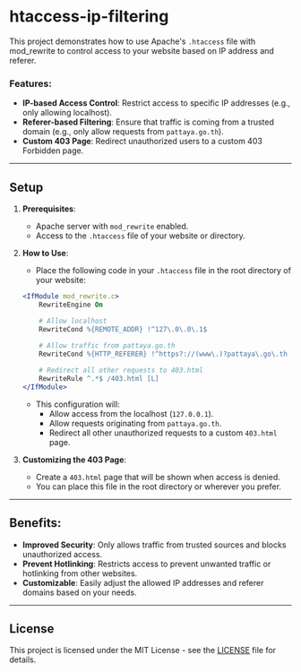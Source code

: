 # htaccess-ip-filtering

This project demonstrates how to use Apache's `.htaccess` file with mod_rewrite to control access to your website based on IP address and referer.

### Features:
- **IP-based Access Control**: Restrict access to specific IP addresses (e.g., only allowing localhost).
- **Referer-based Filtering**: Ensure that traffic is coming from a trusted domain (e.g., only allow requests from `pattaya.go.th`).
- **Custom 403 Page**: Redirect unauthorized users to a custom 403 Forbidden page.

---

## Setup

1. **Prerequisites**: 
    - Apache server with `mod_rewrite` enabled.
    - Access to the `.htaccess` file of your website or directory.

2. **How to Use**:
    - Place the following code in your `.htaccess` file in the root directory of your website:

    ```apache
    <IfModule mod_rewrite.c>
        RewriteEngine On

        # Allow localhost
        RewriteCond %{REMOTE_ADDR} !^127\.0\.0\.1$
        
        # Allow traffic from pattaya.go.th
        RewriteCond %{HTTP_REFERER} !^https?://(www\.)?pattaya\.go\.th [NC]

        # Redirect all other requests to 403.html
        RewriteRule ^.*$ /403.html [L]
    </IfModule>
    ```

    - This configuration will:
        - Allow access from the localhost (`127.0.0.1`).
        - Allow requests originating from `pattaya.go.th`.
        - Redirect all other unauthorized requests to a custom `403.html` page.

3. **Customizing the 403 Page**:
    - Create a `403.html` page that will be shown when access is denied.
    - You can place this file in the root directory or wherever you prefer.

---

## Benefits:
- **Improved Security**: Only allows traffic from trusted sources and blocks unauthorized access.
- **Prevent Hotlinking**: Restricts access to prevent unwanted traffic or hotlinking from other websites.
- **Customizable**: Easily adjust the allowed IP addresses and referer domains based on your needs.

---

## License
This project is licensed under the MIT License - see the [LICENSE](LICENSE) file for details.
